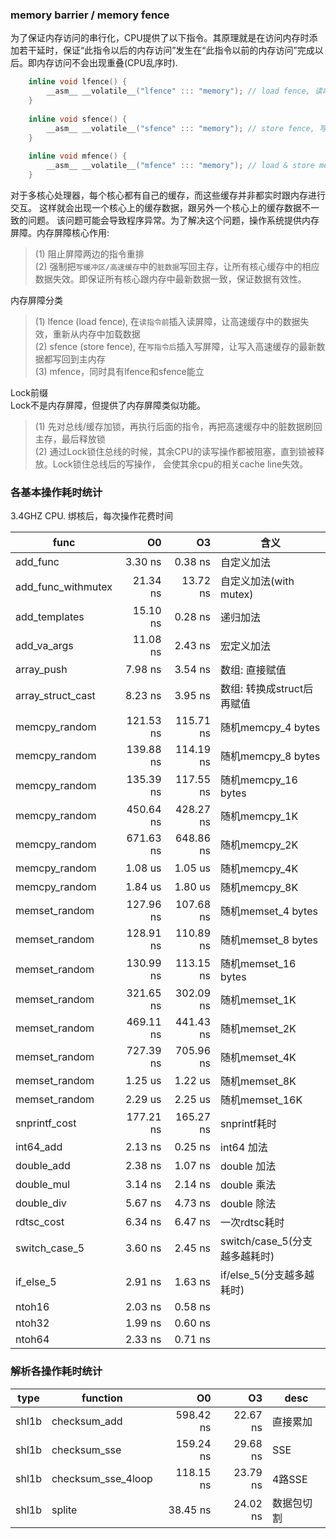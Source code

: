 
### memory barrier / memory fence

为了保证内存访问的串行化，CPU提供了以下指令。其原理就是在访问内存时添加若干延时，保证“此指令以后的内存访问”发生在“此指令以前的内存访问”完成以后。即内存访问不会出现重叠(CPU乱序时).

```cpp
    inline void lfence() {
        __asm__ __volatile__("lfence" ::: "memory"); // load fence, 读串行
    }
    
    inline void sfence() {
        __asm__ __volatile__("sfence" ::: "memory"); // store fence, 写串行
    }
    
    inline void mfence() {
        __asm__ __volatile__("mfence" ::: "memory"); // load & store memory fence, 读写都串行
    }
```

对于多核心处理器，每个核心都有自己的缓存，而这些缓存并非都实时跟内存进行交互。
这样就会出现一个核心上的缓存数据，跟另外一个核心上的缓存数据不一致的问题。
该问题可能会导致程序异常。为了解决这个问题，操作系统提供内存屏障。内存屏障核心作用: <br/>
> (1) 阻止屏障两边的指令重排 <br/>
> (2) 强制把`写缓冲区/高速缓存`中的`脏数据`写回主存，让所有核心缓存中的相应数据失效。即保证所有核心跟内存中最新数据一致，保证数据有效性。<br/>

内存屏障分类 <br/>
> (1) lfence (load fence), 在`读指令前`插入读屏障，让高速缓存中的数据失效，重新从内存中加载数据 <br/>
> (2) sfence (store fence), 在`写指令后`插入写屏障，让写入高速缓存的最新数据都写回到主内存 <br/>
> (3) mfence，同时具有lfence和sfence能立 <br/>

Lock前缀 <br/>
Lock不是内存屏障，但提供了内存屏障类似功能。<br/>
> (1) 先对总线/缓存加锁，再执行后面的指令，再把高速缓存中的脏数据刷回主存，最后释放锁 <br/>
> (2) 通过Lock锁住总线的时候，其余CPU的读写操作都被阻塞，直到锁被释放。Lock锁住总线后的写操作，
会使其余cpu的相关cache line失效。<br/>

### 各基本操作耗时统计

3.4GHZ CPU. 绑核后，每次操作花费时间

func                  |    O0    |    O3    |    含义      |
----------------------|---------:|---------:|--------------|
add_func              |   3.30 ns|   0.38 ns| 自定义加法 
add_func_withmutex    |  21.34 ns|  13.72 ns| 自定义加法(with mutex) 
add_templates         |  15.10 ns|   0.28 ns| 递归加法 
add_va_args           |  11.08 ns|   2.43 ns| 宏定义加法 
array_push            |   7.98 ns|   3.54 ns| 数组: 直接赋值 
array_struct_cast     |   8.23 ns|   3.95 ns| 数组: 转换成struct后再赋值 
memcpy_random         | 121.53 ns| 115.71 ns| 随机memcpy_4 bytes 
memcpy_random         | 139.88 ns| 114.19 ns| 随机memcpy_8 bytes 
memcpy_random         | 135.39 ns| 117.55 ns| 随机memcpy_16 bytes 
memcpy_random         | 450.64 ns| 428.27 ns| 随机memcpy_1K 
memcpy_random         | 671.63 ns| 648.86 ns| 随机memcpy_2K 
memcpy_random         |   1.08 us|   1.05 us| 随机memcpy_4K 
memcpy_random         |   1.84 us|   1.80 us| 随机memcpy_8K 
memset_random         | 127.96 ns| 107.68 ns| 随机memset_4 bytes 
memset_random         | 128.91 ns| 110.89 ns| 随机memset_8 bytes 
memset_random         | 130.99 ns| 113.15 ns| 随机memset_16 bytes 
memset_random         | 321.65 ns| 302.09 ns| 随机memset_1K 
memset_random         | 469.11 ns| 441.43 ns| 随机memset_2K 
memset_random         | 727.39 ns| 705.96 ns| 随机memset_4K 
memset_random         |   1.25 us|   1.22 us| 随机memset_8K 
memset_random         |   2.29 us|   2.25 us| 随机memset_16K 
snprintf_cost         | 177.21 ns| 165.27 ns| snprintf耗时 
int64_add             |   2.13 ns|   0.25 ns| int64  加法 
double_add            |   2.38 ns|   1.07 ns| double 加法 
double_mul            |   3.14 ns|   2.14 ns| double 乘法 
double_div            |   5.67 ns|   4.73 ns| double 除法 
rdtsc_cost            |   6.34 ns|   6.47 ns| 一次rdtsc耗时
switch_case_5         |   3.60 ns|   2.45 ns| switch/case_5(分支越多越耗时) 
if_else_5             |   2.91 ns|   1.63 ns| if/else_5(分支越多越耗时)
ntoh16                |   2.03 ns|   0.58 ns|
ntoh32                |   1.99 ns|   0.60 ns|
ntoh64                |   2.33 ns|   0.71 ns|


### 解析各操作耗时统计

|type  |           function |      O0  |      O3  |     desc |
|------|--------------------|---------:|---------:|----------|
|shl1b | checksum_add       | 598.42 ns|  22.67 ns| 直接累加
|shl1b | checksum_sse       | 159.24 ns|  29.68 ns| SSE
|shl1b | checksum_sse_4loop | 118.15 ns|  23.79 ns| 4路SSE
|shl1b | splite             |  38.45 ns|  24.02 ns| 数据包切割


